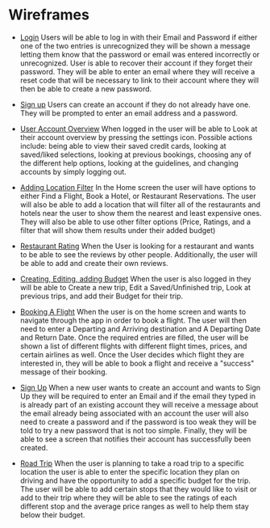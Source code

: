 # Wireframes

* [Login](Login/LoginWireframe.md)
  Users will be able to log in with their Email and Password if either one of the two entries is unrecognized they will be shown a message letting them know that the password or email was entered incorrectly or unrecognized. User is able to recover their account if they forget their password. They will be able to enter an email where they will receive a reset code that will be necessary to link to their account where they will then be able to create a new password.
  
* [Sign up](https://github.com/ChicoState/UX-BudgetTravel/files/13255841/signUpWireframe.pdf)
Users can create an account if they do not already have one. They will be prompted to enter an email address and a password.


* [User Account Overview](UserAccountOverview/UserAccountOverview.md)
  When logged in the user will be able to Look at their account overview by pressing the settings icon. Possible actions include: being able to view their saved credit cards, looking at saved/liked selections, looking at previous bookings, choosing any of the different help options, looking at the guidelines, and changing accounts by simply logging out.

* [Adding Location Filter](AddingLocation/AddingLocation.md)
  In the Home screen the user will have options to either Find a Flight, Book a Hotel, or Restaurant Reservations. The user will also be able to add a location that will filter all of the restaurants and hotels near the user to show them the nearest and least expensive ones. They will also be able to use other filter options (Price, Ratings, and a filter that will show them results under their added budget)
  
* [Restaurant Rating](RestaurantRating/RestaurantRating.md)
  When the User is looking for a restaurant and wants to be able to see the reviews by other people. Additionally, the user will be able to add and create their own reviews.
  
* [Creating, Editing, adding Budget](Creating,Editing,addingBudget/CreatingandEditingtrips.md)
  When the user is also logged in they will be able to Create a new trip, Edit a Saved/Unfinished trip, Look at previous trips, and add their Budget for their trip.

* [Booking A Flight](BookingAFlight/BookingAFlight.md)
  When the user is on the home screen and wants to navigate through the app in order to book a flight. The user will then need to enter a Departing and Arriving destination and A Departing Date and Return Date. Once the required entries are filled, the user will be shown a list of different flights with different flight times, prices, and certain airlines as well. Once the User decides which flight they are interested in, they will be able to book a flight and receive a "success" message of their booking.

* [Sign Up](SignIn/SignIn.md)
  When a new user wants to create an account and wants to Sign Up they will be required to enter an Email and if the email they typed in is already part of an existing account they will receive a message about the email already being associated with an account the user will also need to create a password and if the password is too weak they will be told to try a new password that is not too simple. Finally, they will be able to see a screen that notifies their account has successfully been created. 

* [Road Trip](RoadTrip/Roadtrip.md)
  When the user is planning to take a road trip to a specific location the user is able to enter the specific location they plan on driving and have the opportunity to add a specific budget for the trip. The user will be able to add certain stops that they would like to visit or add to their trip where they will be able to see the ratings of each different stop and the average price ranges as well to help them stay below their budget.

